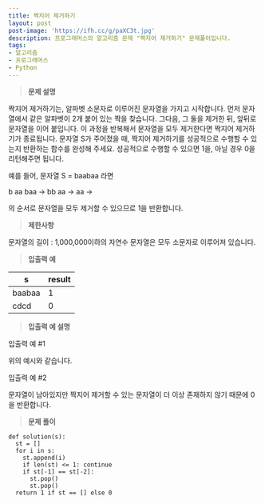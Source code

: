```yaml
---
title: 짝지어 제거하기
layout: post
post-image: 'https://ifh.cc/g/paXC3t.jpg'
description: 프로그래머스의 알고리즘 문제 "짝지어 제거하기" 문제풀이입니다.
tags:
- 알고리즘
- 프로그래머스
- Python
---
```



>**문제 설명**

짝지어 제거하기는, 알파벳 소문자로 이루어진 문자열을 가지고 시작합니다. 먼저 문자열에서 같은 알파벳이 2개 붙어 있는 짝을 찾습니다. 그다음, 그 둘을 제거한 뒤, 앞뒤로 문자열을 이어 붙입니다. 이 과정을 반복해서 문자열을 모두 제거한다면 짝지어 제거하기가 종료됩니다. 문자열 S가 주어졌을 때, 짝지어 제거하기를 성공적으로 수행할 수 있는지 반환하는 함수를 완성해 주세요. 성공적으로 수행할 수 있으면 1을, 아닐 경우 0을 리턴해주면 됩니다.

예를 들어, 문자열 S = baabaa 라면

b aa baa → bb aa → aa →

의 순서로 문자열을 모두 제거할 수 있으므로 1을 반환합니다.

>**제한사항**


문자열의 길이 : 1,000,000이하의 자연수
문자열은 모두 소문자로 이루어져 있습니다.


>**입출력 예**

| s | result |
|--|--|
| baabaa | 1 |
| cdcd | 0 |

>**입출력 예 설명**

입출력 예 #1

위의 예시와 같습니다.

입출력 예 #2

문자열이 남아있지만 짝지어 제거할 수 있는 문자열이 더 이상 존재하지 않기 때문에 0을 반환합니다.

>**문제 풀이**

	def solution(s):
	  st = []
	  for i in s:
	    st.append(i)
	    if len(st) <= 1: continue
	    if st[-1] == st[-2]:
	      st.pop()
	      st.pop()
	  return 1 if st == [] else 0



